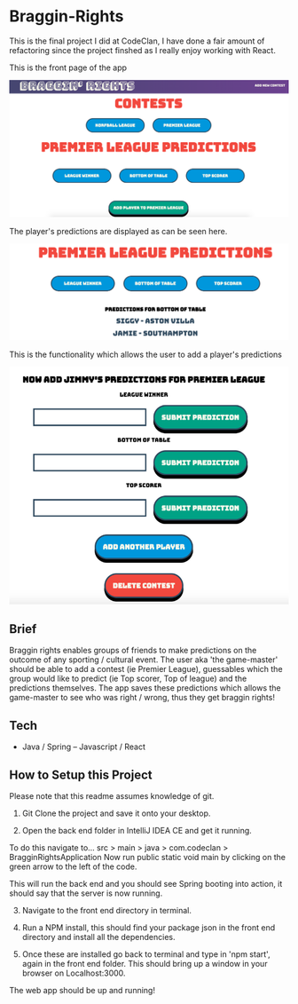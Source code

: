 # Braggin-Rights

This is the final project I did at CodeClan, I have done a fair amount of refactoring since the project finshed as I really enjoy working with React.

This is the front page of the app

![](images/braggin-home.png)

The player's predictions are displayed as can be seen here.

![](images/braggin-predictions.png)

This is the functionality which allows the user to add a player's predictions

![](images/braggin-add.png)

## Brief

Braggin rights enables groups of friends to make predictions on the outcome of any sporting / cultural event.  The user aka  'the game-master' should be able to add a contest (ie Premier League), guessables which the group would like to predict (ie Top scorer, Top of league) and the predictions themselves.  The app saves these predictions which allows the game-master to see who was right / wrong, thus they get braggin rights!

## Tech

- Java / Spring
– Javascript / React

## How to Setup this Project

Please note that this readme assumes knowledge of git.

1. Git Clone the project and save it onto your desktop.

2. Open the back end folder in IntelliJ IDEA CE and get it running. 

To do this navigate to... src > main > java > com.codeclan > BragginRightsApplication
Now run public static void main by clicking on the green arrow to the left of the code. 

This will run the back end and you should see Spring booting into action, it should say that the server is now running.  

3. Navigate to the front end directory in terminal. 

4. Run a NPM install, this should find your package json in the front end directory and install all the dependencies. 

5. Once these are installed go back to terminal and type in 'npm start', again in the front end folder.  This should bring up a window in your browser on Localhost:3000.

The web app should be up and running!
